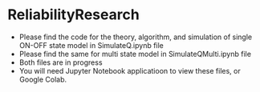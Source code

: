 # ReliabilityResearch


- Please find the code for the theory, algorithm, and simulation of single ON-OFF state model in SimulateQ.ipynb file
- Please find the same for multi state model in SimulateQMulti.ipynb file
- Both files are in progress
- You will need Jupyter Notebook applicatioon to view these files, or Google Colab.
